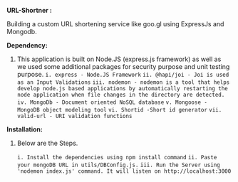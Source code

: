 **URL-Shortner :**

Building a custom URL shortening service like goo.gl using ExpressJs and Mongodb.

**Dependency:** 

1. This application is built on Node.JS (express.js framework) as well as we used some additional packages for security purpose and unit testing purpose.
   `i. express - Node.JS Framework`
    `ii. @hapi/joi - Joi is used as an Input Validations` 
    `iii. nodemon - nodemon is a tool that helps develop node.js based applications by automatically restarting the node application when file changes in the directory are detected.`
    `iv. MongoDb - Document oriented NoSQL database`
    `v. Mongoose - MongoDB object modeling tool`
    `vi. Shortid -Short id generator`
    `vii. valid-url - URI validation functions`
    
**Installation:** 

1. Below are the Steps.

    `i. Install the dependencies using npm install command`
    `ii. Paste your mongoDB URL in utils/DBConfig.js.`
    `iii. Run the Server using 'nodemon index.js' command. It will listen on http://localhost:3000`
    
